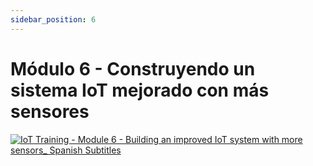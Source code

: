 ```yaml
---
sidebar_position: 6
---
```


# Módulo 6 - Construyendo un sistema IoT mejorado con más sensores

[![IoT Training - Module 6 - Building an improved IoT system with more sensors_ Spanish Subtitles](https://res.cloudinary.com/marcomontalbano/image/upload/v1656674919/video_to_markdown/images/youtube--bl6Ikpit710-c05b58ac6eb4c4700831b2b3070cd403.jpg)](https://youtu.be/bl6Ikpit710 "IoT Training - Module 6 - Building an improved IoT system with more sensors_ Spanish Subtitles")
